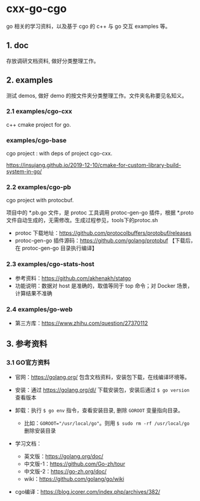 # cxx-go-cgo
go 相关的学习资料，以及基于 cgo  的  c++ 与 go 交互 examples 等。


## 1. doc
存放调研文档资料, 做好分类整理工作。


## 2. examples
测试 demos, 做好 demo 的按文件夹分类整理工作。文件夹名称要见名知义。

### 2.1 examples/cgo-cxx
c++ cmake project for go.

### examples/cgo-base
cgo project : with deps of project cgo-cxx.

https://insujang.github.io/2019-12-10/cmake-for-custom-library-build-system-in-go/

### 2.2 examples/cgo-pb
cgo project with protocbuf. 

项目中的 *.pb.go 文件，是 protoc 工具调用 protoc-gen-go 插件，根据 *.proto 文件自动生成的，无需修改。生成过程参见，tools下的protoc.sh

- protoc 下载地址：https://github.com/protocolbuffers/protobuf/releases
- protoc-gen-go 插件源码：https://github.com/golang/protobuf 【下载后，在 protoc-gen-go 目录执行编译】

### 2.3 examples/cgo-stats-host
- 参考资料：https://github.com/akhenakh/statgo
- 功能说明：数据对 host 是准确的，取值等同于 top 命令；对 Docker 场景，计算结果不准确


### 2.4 examples/go-web
- 第三方库：https://www.zhihu.com/question/27370112

## 3. 参考资料
### 3.1 GO官方资料
- 官网：https://golang.org/ 包含文档资料，安装包下载，在线编译环境等。
- 安装：通过 https://golang.org/dl/ 下载安装包，安装后通过 `$ go version` 查看版本
- 卸载：执行 `$ go env` 指令，查看安装目录, 删除 `GOROOT` 变量指向目录。
    * 比如：`GOROOT="/usr/local/go"`。则用 `$ sudo rm -rf /usr/local/go` 删除安装目录
- 学习文档：
    * 英文版：https://golang.org/doc/
    * 中文版-1：https://github.com/Go-zh/tour
    * 中文版-2：https://go-zh.org/doc/
    * wiki：https://github.com/golang/go/wiki

- cgo编译：https://blog.icorer.com/index.php/archives/382/
